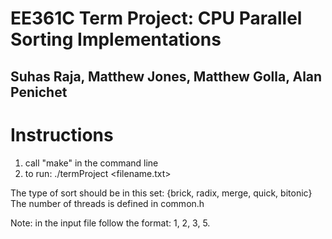 # EE361C Term Project: CPU Parallel Sorting Implementations
## Suhas Raja, Matthew Jones, Matthew Golla, Alan Penichet

# Instructions

1. call "make" in the command line
2. to run: ./termProject <filename.txt>  <type of sort>

The type of sort should be in this set: {brick, radix, merge, quick, bitonic}
The number of threads is defined in common.h

Note: in the input file follow the format: 1, 2, 3, 5. 
